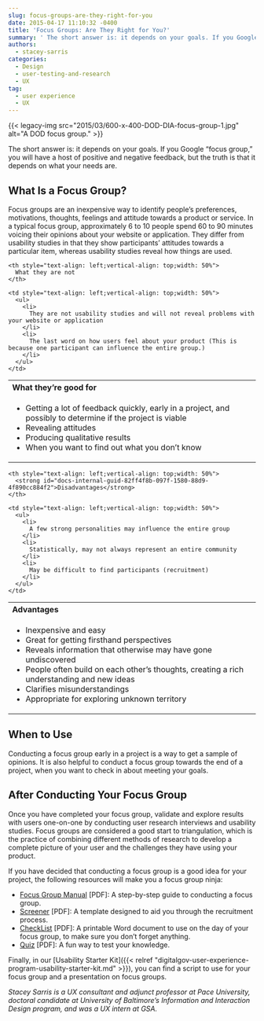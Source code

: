 ```yaml
---
slug: focus-groups-are-they-right-for-you
date: 2015-04-17 11:10:32 -0400
title: 'Focus Groups: Are They Right for You?'
summary: ' The short answer is: it depends on your goals. If you Google &ldquo;focus group,&rdquo; you will have a host of positive and negative feedback, but the truth is that it depends on what your needs are. What Is a Focus Group? Focus groups are an inexpensive way'
authors:
  - stacey-sarris
categories:
  - Design
  - user-testing-and-research
  - UX
tag:
  - user experience
  - UX
---
```


{{< legacy-img src="2015/03/600-x-400-DOD-DIA-focus-group-1.jpg" alt="A DOD focus group." >}}

The short answer is: it depends on your goals. If you Google “focus group,” you will have a host of positive and negative feedback, but the truth is that it depends on what your needs are.

## What Is a Focus Group?

Focus groups are an inexpensive way to identify people’s preferences, motivations, thoughts, feelings and attitude towards a product or service. In a typical focus group, approximately 6 to 10 people spend 60 to 90 minutes voicing their opinions about your website or application. They differ from usability studies in that they show participants’ attitudes towards a particular item, whereas usability studies reveal how things are used.

<table border="0">
  <tr>
    <th style="text-align: left;vertical-align: top;width: 50%">
      What they’re good for
    </th>
    
    <th style="text-align: left;vertical-align: top;width: 50%">
      What they are not
    </th>
  </tr>
  
  <tr>
    <td style="text-align: left;vertical-align: top;width: 50%">
      <ul>
        <li>
          Getting a lot of feedback quickly, early in a project, and possibly to determine if the project is viable
        </li>
        <li>
          Revealing attitudes
        </li>
        <li>
          Producing qualitative results
        </li>
        <li>
          When you want to find out what you don’t know
        </li>
      </ul>
    </td>
    
    <td style="text-align: left;vertical-align: top;width: 50%">
      <ul>
        <li>
          They are not usability studies and will not reveal problems with your website or application
        </li>
        <li>
          The last word on how users feel about your product (This is because one participant can influence the entire group.)
        </li>
      </ul>
    </td>
  </tr>
</table>

<table border="0">
  <tr>
    <th style="text-align: left;vertical-align: top;width: 50%">
      <strong id="docs-internal-guid-82ff4f8b-097e-f9fe-8bfd-4a3996a1019a">Advantages</strong>
    </th>
    
    <th style="text-align: left;vertical-align: top;width: 50%">
      <strong id="docs-internal-guid-82ff4f8b-097f-1580-88d9-4f890cc884f2">Disadvantages</strong>
    </th>
  </tr>
  
  <tr>
    <td style="text-align: left;vertical-align: top;width: 50%">
      <ul>
        <li>
          Inexpensive and easy
        </li>
        <li>
          Great for getting firsthand perspectives
        </li>
        <li>
          Reveals information that otherwise may have gone undiscovered
        </li>
        <li>
          People often build on each other’s thoughts, creating a rich understanding and new ideas
        </li>
        <li>
          Clarifies misunderstandings
        </li>
        <li>
          Appropriate for exploring unknown territory
        </li>
      </ul>
    </td>
    
    <td style="text-align: left;vertical-align: top;width: 50%">
      <ul>
        <li>
          A few strong personalities may influence the entire group
        </li>
        <li>
          Statistically, may not always represent an entire community
        </li>
        <li>
          May be difficult to find participants (recruitment)
        </li>
      </ul>
    </td>
  </tr>
</table>

## When to Use

Conducting a focus group early in a project is a way to get a sample of opinions. It is also helpful to conduct a focus group towards the end of a project, when you want to check in about meeting your goals.

## After Conducting Your Focus Group

Once you have completed your focus group, validate and explore results with users one-on-one by conducting user research interviews and usability studies. Focus groups are considered a good start to triangulation, which is the practice of combining different methods of research to develop a complete picture of your user and the challenges they have using your product.

If you have decided that conducting a focus group is a good idea for your project, the following resources will make you a focus group ninja:

  * [Focus Group Manual](https://s3.amazonaws.com/sitesusa/wp-content/uploads/sites/212/2015/04/ManualFocusGroupHowtoGetStarted.pdf) [PDF]: A step-by-step guide to conducting a focus group.
  * [Screener](https://s3.amazonaws.com/sitesusa/wp-content/uploads/sites/212/2015/04/ScreenerTemplate.pdf) [PDF]: A template designed to aid you through the recruitment process.
  * [CheckList](https://s3.amazonaws.com/sitesusa/wp-content/uploads/sites/212/2015/04/FocusGroupCheckList.pdf) [PDF]: A printable Word document to use on the day of your focus group, to make sure you don’t forget anything.
  * [Quiz](https://s3.amazonaws.com/sitesusa/wp-content/uploads/sites/212/2015/04/QuizTestYourKnowledge.pdf) [PDF]: A fun way to test your knowledge.

Finally, in our [Usability Starter Kit]({{< relref "digitalgov-user-experience-program-usability-starter-kit.md" >}}), you can find a script to use for your focus group and a presentation on focus groups.

_Stacey Sarris is a UX consultant and adjunct professor at Pace University, doctoral candidate at University of Baltimore&#8217;s Information and Interaction Design program, and was a UX intern at GSA._